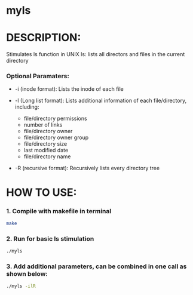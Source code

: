 # myls

# DESCRIPTION:
Stimulates ls function in UNIX
ls: lists all directors and files in the current directory

### Optional Paramaters:

* -i (inode format):
Lists the inode of each file

* -l (Long list format): 
Lists additional information of each file/directory, including:
  * file/directory permissions
  * number of links
  * file/directory owner
  * file/directory owner group
  * file/directory size
  * last modified date
  * file/directory name
  
* -R (recursive format):
Recursively lists every directory tree

# HOW TO USE:
### 1. Compile with makefile in terminal
```bash
make
```

### 2. Run for basic ls stimulation
```bash
./myls 
```

### 3. Add additional parameters, can be combined in one call as shown below:
```bash
./myls -ilR
```
